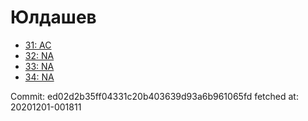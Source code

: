 # Юлдашев
- [31: AC](31.md)
- [32: NA](32.md)
- [33: NA](33.md)
- [34: NA](34.md)

Commit: ed02d2b35ff04331c20b403639d93a6b961065fd
 fetched at: 20201201-001811
